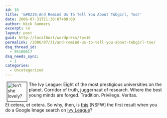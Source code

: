 ```yaml
---
id: 16
title: '&#8230;And Remind Us To Tell You About Tubgirl, Too!'
date: 2006-07-31T21:30:07+00:00
author: Nick Summers
excerpt: \n
layout: post
guid: http://localhost/wordpress/?p=16
permalink: /2006/07/31/and-remind-us-to-tell-you-about-tubgirl-too/
dsq_thread_id:
  - 95100617
dsq_needs_sync:
  - 1
categories:
  - Uncategorized
---
```

<img width="63" hspace="5" height="62" border="1" align="left" title="Isn't she lovely?" alt="Isn't she lovely?" src="http://www.ivygateblog.com/wp-content/uploads/2006/07/first-google-image-result-ivy-league-headshot.jpg" />The Ivy League: Eight of the most prestigious universities on the planet. Corridor of truth, juggernaut of research. Where the best young minds are forged. Tradition. Privilege. Veritas.

Et cetera, et cetera. So why, then, is [this](http://www.jsd.com/ivy.html) [NSFW] the first result when you do a Google Image search on [Ivy League](http://images.google.com/images?svnum=10&hl=en&lr=&safe=off&client=firefox-a&rls=org.mozilla%3Aen-US%3Aofficial&q=ivy+league&btnG=Search)?&nbsp;